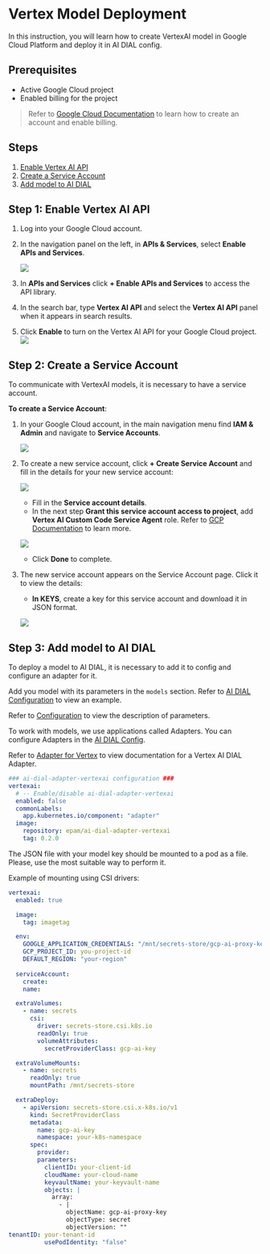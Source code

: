 # Vertex Model Deployment

In this instruction, you will learn how to create VertexAI model in Google Cloud Platform and deploy it in AI DIAL config.

## Prerequisites

* Active Google Cloud project
* Enabled billing for the project

> Refer to [Google Cloud Documentation](https://cloud.google.com/vertex-ai/docs/featurestore/setup) to learn how to create an account and enable billing.

## Steps
  
1. [Enable Vertex AI API](#step-1-enable-vertex-ai-api)
2. [Create a Service Account](#step-2-create-a-service-account)
3. [Add model to AI DIAL](#step-3-add-model-to-ai-dial)

## Step 1: Enable Vertex AI API

1.	Log into your Google Cloud account.
2.	In the navigation panel on the left, in **APIs & Services**, select **Enable APIs and Services**.

  	![](img/gcp9.png)
  	
3. In **APIs and Services** click **+ Enable APIs and Services** to access the API library.
4. In the search bar, type **Vertex AI API** and select the **Vertex AI API** panel when it appears in search results.
5. Click **Enable** to turn on the Vertex AI API for your Google Cloud project.
      ![](img/gcp11.png)
   
## Step 2: Create a Service Account

To communicate with VertexAI models, it is necessary to have a service account.

**To create a Service Account**:

1. In your Google Cloud account, in the main navigation menu find **IAM & Admin** and navigate to **Service Accounts**.

	![](img/gcp1.png)

2. To create a new service account, click **+ Create Service Account** and fill in the details for your new service account:
	  
	![](img/gcp2-1.png)

    	
	* Fill in the **Service account details**.
	* In the next step **Grant this service account access to project**, add **Vertex AI Custom Code Service Agent** role. Refer to [GCP Documentation](https://cloud.google.com/vertex-ai/docs/general/access-control#grant_service_agents_access_to_other_resources) to learn more.

	![](img/gcp12.png)

	* Click **Done** to complete.

3. The new service account appears on the Service Account page. Click it to view the details:
    * **In KEYS**, create a key for this service account and download it in JSON format.
    
   	 ![](img/gcp6.png)

## Step 3: Add model to AI DIAL

To deploy a model to AI DIAL, it is necessary to add it to config and configure an adapter for it.

Add you model with its parameters in the `models` section. Refer to [AI DIAL Configuration](https://github.com/epam/ai-dial-helm/blob/8a2d6ebe301965ef0e4f06bc5f6e47aadc7b597f/charts/dial/examples/generic/simple/values.yaml#L11) to view an example.

Refer to [Configuration](./configuration.md#core-parameters) to view the description of parameters.

To work with models, we use applications called Adapters. You can configure Adapters in the [AI DIAL Config](https://github.com/epam/ai-dial-helm/blob/8a2d6ebe301965ef0e4f06bc5f6e47aadc7b597f/charts/dial/examples/generic/simple/values.yaml#L114).

Refer to [Adapter for Vertex](https://github.com/epam/ai-dial-adapter-vertexai) to view documentation for a Vertex AI DIAL Adapter.

```yaml
### ai-dial-adapter-vertexai configuration ###
vertexai:
  # -- Enable/disable ai-dial-adapter-vertexai
  enabled: false
  commonLabels:
    app.kubernetes.io/component: "adapter"
  image:
    repository: epam/ai-dial-adapter-vertexai
    tag: 0.2.0
```

The JSON file with your model key should be mounted to a pod as a file. Please, use the most suitable way to perform it.

Example of mounting using CSI drivers:

```yaml
vertexai:
  enabled: true

  image:
    tag: imagetag

  env:
    GOOGLE_APPLICATION_CREDENTIALS: "/mnt/secrets-store/gcp-ai-proxy-key"
    GCP_PROJECT_ID: you-project-id
    DEFAULT_REGION: "your-region"
    
  serviceAccount:
    create: 
    name: 

  extraVolumes:
    - name: secrets
      csi:
        driver: secrets-store.csi.k8s.io
        readOnly: true
        volumeAttributes:
          secretProviderClass: gcp-ai-key

  extraVolumeMounts:
    - name: secrets
      readOnly: true
      mountPath: /mnt/secrets-store

  extraDeploy:
    - apiVersion: secrets-store.csi.x-k8s.io/v1
      kind: SecretProviderClass
      metadata:
        name: gcp-ai-key
        namespace: your-k8s-namespace
      spec:
        provider: 
        parameters:
          clientID: your-client-id
          cloudName: your-cloud-name
          keyvaultName: your-keyvault-name
          objects: |
            array:
              - |
                objectName: gcp-ai-proxy-key
                objectType: secret
                objectVersion: ""
tenantID: your-tenant-id
          usePodIdentity: "false"
```





